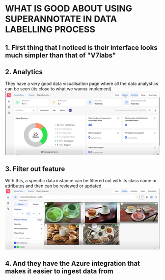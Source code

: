 
# WHAT IS GOOD ABOUT USING SUPERANNOTATE IN DATA LABELLING PROCESS

## 1. First thing that I noticed is their interface looks much simpler than that of "V7labs"

## 2. Analytics
They have a very good data visualisation page where all the data analystics can be seen (its close to what we wanna implement)
![Analytics](supper_annotate/analytics.JPG)


## 3. Filter out feature 
With this, a specific data instance can be filtered out with its class name or attributes and then can be reviewed or updated
![Filter out](supper_annotate/filter_out.JPG)


## 4. And they have the Azure integration that makes it easier to ingest data from
